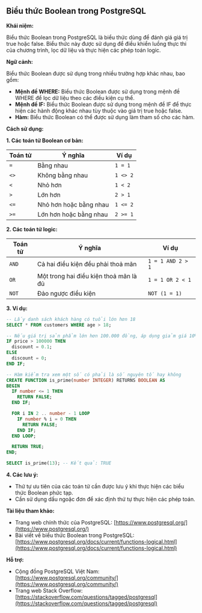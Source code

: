 ## Biểu thức Boolean trong PostgreSQL

**Khái niệm:**

Biểu thức Boolean trong PostgreSQL là biểu thức dùng để đánh giá giá trị true hoặc false. Biểu thức này được sử dụng để điều khiển luồng thực thi của chương trình, lọc dữ liệu và thực hiện các phép toán logic.

**Ngữ cảnh:**

Biểu thức Boolean được sử dụng trong nhiều trường hợp khác nhau, bao gồm:

- **Mệnh đề WHERE:** Biểu thức Boolean được sử dụng trong mệnh đề WHERE để lọc dữ liệu theo các điều kiện cụ thể.
- **Mệnh đề IF:** Biểu thức Boolean được sử dụng trong mệnh đề IF để thực hiện các hành động khác nhau tùy thuộc vào giá trị true hoặc false.
- **Hàm:** Biểu thức Boolean có thể được sử dụng làm tham số cho các hàm.

**Cách sử dụng:**

**1. Các toán tử Boolean cơ bản:**

| Toán tử | Ý nghĩa                | Ví dụ    |
| ------- | ---------------------- | -------- |
| `=`     | Bằng nhau              | `1 = 1`  |
| `<>`    | Không bằng nhau        | `1 <> 2` |
| `<`     | Nhỏ hơn                | `1 < 2`  |
| `>`     | Lớn hơn                | `2 > 1`  |
| `<=`    | Nhỏ hơn hoặc bằng nhau | `1 <= 2` |
| `>=`    | Lớn hơn hoặc bằng nhau | `2 >= 1` |

**2. Các toán tử logic:**

| Toán tử | Ý nghĩa                                | Ví dụ             |
| ------- | -------------------------------------- | ----------------- |
| `AND`   | Cả hai điều kiện đều phải thoả mãn     | `1 = 1 AND 2 > 1` |
| `OR`    | Một trong hai điều kiện thoả mãn là đủ | `1 = 1 OR 2 < 1`  |
| `NOT`   | Đảo ngược điều kiện                    | `NOT (1 = 1)`     |

**3. Ví dụ:**

```sql
-- Lấy danh sách khách hàng có tuổi lớn hơn 18
SELECT * FROM customers WHERE age > 18;

-- Nếu giá trị sản phẩm lớn hơn 100.000 đồng, áp dụng giảm giá 10%
IF price > 100000 THEN
  discount = 0.1;
ELSE
  discount = 0;
END IF;

-- Hàm kiểm tra xem một số có phải là số nguyên tố hay không
CREATE FUNCTION is_prime(number INTEGER) RETURNS BOOLEAN AS
BEGIN
  IF number <= 1 THEN
    RETURN FALSE;
  END IF;

  FOR i IN 2 .. number - 1 LOOP
    IF number % i = 0 THEN
      RETURN FALSE;
    END IF;
  END LOOP;

  RETURN TRUE;
END;

SELECT is_prime(13); -- Kết quả: TRUE
```

**4. Các lưu ý:**

- Thứ tự ưu tiên của các toán tử cần được lưu ý khi thực hiện các biểu thức Boolean phức tạp.
- Cần sử dụng dấu ngoặc đơn để xác định thứ tự thực hiện các phép toán.

**Tài liệu tham khảo:**

- Trang web chính thức của PostgreSQL: [https://www.postgresql.org/](https://www.postgresql.org/)
- Bài viết về biểu thức Boolean trong PostgreSQL: [https://www.postgresql.org/docs/current/functions-logical.html](https://www.postgresql.org/docs/current/functions-logical.html)

**Hỗ trợ:**

- Cộng đồng PostgreSQL Việt Nam: [https://www.postgresql.org/community/](https://www.postgresql.org/community/)
- Trang web Stack Overflow: [https://stackoverflow.com/questions/tagged/postgresql](https://stackoverflow.com/questions/tagged/postgresql)
